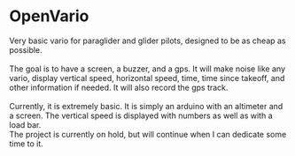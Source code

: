 # OpenVario
Very basic vario for paraglider and glider pilots, designed to be as cheap as possible.<br />
<br />
The goal is to have a screen, a buzzer, and a gps. It will make noise like any vario, display vertical speed, horizontal speed, time, time since takeoff, and other information if needed. It will also record the gps track.<br />
<br />
Currently, it is extremely basic. It is simply an arduino with an altimeter and a screen. The vertical speed is displayed with numbers as well as with a load bar.<br />
The project is currently on hold, but will continue when I can dedicate some time to it.
